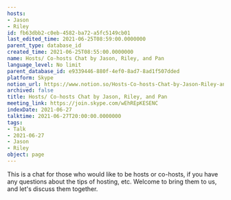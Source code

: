 ```yaml
---
hosts:
- Jason
- Riley
id: fb63dbb2-c0eb-4582-ba72-a5fc5149cb01
last_edited_time: 2021-06-25T08:59:00.0000000
parent_type: database_id
created_time: 2021-06-25T08:55:00.0000000
name: Hosts/ Co-hosts Chat by Jason, Riley, and Pan
language_level: No limit
parent_database_id: e9339446-880f-4ef0-8ad7-8ad1f507dded
platform: Skype
notion_url: https://www.notion.so/Hosts-Co-hosts-Chat-by-Jason-Riley-and-Pan-fb63dbb2c0eb4582ba72a5fc5149cb01
archived: false
title: Hosts/ Co-hosts Chat by Jason, Riley, and Pan
meeting_link: https://join.skype.com/wEhREpKESENC
indexDate: 2021-06-27
talktime: 2021-06-27T20:00:00.0000000
tags:
- Talk
- 2021-06-27
- Jason
- Riley
object: page
---
```


This is a chat for those who would like to be hosts or co-hosts, if you have any questions about the tips of hosting, etc. Welcome to bring them to us, and let's discuss them together.

